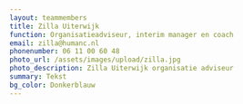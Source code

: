 ```yaml
---
layout: teammembers
title: Zilla Uiterwijk
function: Organisatieadviseur, interim manager en coach
email: zilla@humanc.nl
phonenumber: 06 11 00 60 48
photo_url: /assets/images/upload/zilla.jpg
photo_description: Zilla Uiterwijk organisatie adviseur
summary: T﻿ekst
bg_color: Donkerblauw
---
```

